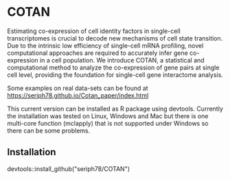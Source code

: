 # COTAN
Estimating co-expression of cell identity factors in single-cell transcriptomes is crucial to decode new mechanisms of cell state transition. Due to the intrinsic low efficiency of single-cell mRNA profiling, novel computational approaches are required to accurately infer gene co-expression in a cell population. We introduce COTAN, a statistical and computational method to analyze the co-expression of gene pairs at single cell level, providing the foundation for single-cell gene interactome analysis.

Some examples on real data-sets can be found at https://seriph78.github.io/Cotan_paper/index.html

This current version can be installed as R package using devtools. Currently the installation was tested on Linux, Windows and Mac but there is one multi-core function (mclapply) that is not supported under Windows so there can be some problems.

## Installation

devtools::install_github("seriph78/COTAN")

